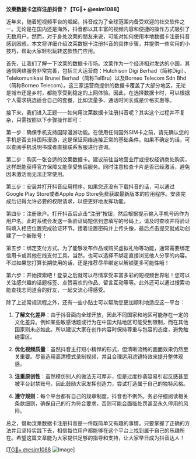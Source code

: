 **汶莱数据卡怎样注册抖音？【TG💪+ @esim1088】**

近年来，随着短视频平台的崛起，抖音成为了全球范围内备受欢迎的社交软件之一。无论是在国内还是海外，抖音都以其丰富的视频内容和便捷的操作方式吸引了无数用户。然而，对于身处汶莱的朋友来说，可能对如何使用本地数据卡注册抖音感到困惑。本文将详细介绍汶莱数据卡注册抖音的具体步骤，并提供一些实用的小技巧，帮助大家轻松玩转这款热门应用。

首先，让我们了解一下汶莱的数据卡市场。汶莱作为一个经济相对发达的小国，其通信网络服务非常完善，包括三大运营商：Hutchison Digi Berhad（简称Digi）、Telekomunikasi Brunei Berhad（简称TelBru）以及Borneo Telecom Sdn Bhd（简称Borneo Telecom）。这三家运营商提供的数据卡覆盖了大部分地区，无论是城市还是乡村，都能享受到稳定的上网体验。因此，在选择数据卡时，可以根据个人需求挑选适合自己的套餐，比如流量多、通话时间长或是价格实惠等。

接下来，我们进入正题——如何用汶莱数据卡注册抖音呢？其实这个过程并不复杂，只需按照以下步骤操作即可：

第一步：确保手机支持国际漫游功能。在使用任何国外SIM卡之前，请先确认您的手机是否支持国际漫游，这是保证网络连接正常的基础条件。如果不确定的话，可以查阅手机说明书或者直接联系客服进行咨询。

第二步：购买一张合适的汶莱数据卡。建议前往当地营业厅或授权经销商处购买，这样既能获得官方保障又能享受售后服务。同时注意检查卡片是否已经激活，避免因未激活而无法正常使用。

第三步：安装并打开抖音应用程序。如果您还没有下载抖音的话，可以通过Google Play Store或者Apple App Store免费获取最新版本的应用程序。安装完成后记得允许必要的权限请求，以便更好地发挥功能。

第四步：注册账户。打开抖音后点击“注册”按钮，然后根据提示输入手机号码作为用户名。此时系统会发送一条验证码短信到您填写的号码上，请及时查收并将验证码填入相应位置完成验证环节。接着设置密码并上传头像，最后点击提交就成功创建了一个新账号！

第五步：绑定支付方式。为了能够发布作品或购买虚拟礼物等功能，通常需要绑定信用卡或其他在线支付工具。当然，也可以选择不绑定直接浏览他人分享的内容。不过如果您打算长期使用的话，还是推荐尽早绑定以解锁更多可能性哦！

第六步：开始探索吧！登录之后就可以尽情享受丰富多彩的短视频世界啦！您可以关注感兴趣的话题标签、点赞喜欢的作品、留言互动等等。此外还可以通过搜索功能查找志同道合的好友，一起交流心得感受。

除了上述常规流程之外，还有一些小贴士可以帮助您更加顺利地适应这一平台：

1. **了解文化差异**：由于抖音面向全球开放，因此不同国家和地区可能存在一定的文化差异。例如某些敏感话题或行为在中国大陆地区可能受到限制，而在其他国家则未必如此。所以建议大家在创作内容时保持尊重与包容的态度，避免触碰雷区。
   
2. **优化视频质量**：虽然抖音主打短小精悍的形式，但清晰流畅的画面效果仍然至关重要。尽量选用高清模式录制视频，并且合理运用滤镜特效来提升整体观感。
   
3. **注重原创性**：虽然模仿别人的做法无可厚非，但是过度抄袭容易引起反感甚至被平台封禁账号。因此鼓励大家发挥创造力，尝试打造属于自己的独特风格。
   
4. **遵守规则**：每个平台都有自己的规章制度，抖音也不例外。务必仔细阅读相关条款细则，确保自己的行为符合要求，否则可能会面临处罚甚至永久停用的风险。

总之，借助汶莱数据卡注册抖音是一件既简单又有趣的事情。只要掌握了正确的方法并且坚持实践下去，相信每位用户都能够在这个平台上找到属于自己的乐趣所在。希望这篇文章能为大家提供足够的指导和支持，让大家早日成为抖音达人！

[[TG💪+ @esim1088](https://t.me/s/esim1088) ![Image](https://i.postimg.cc/4NQfJmqS/Snipaste-2025-05-13-00-14-12.png)]